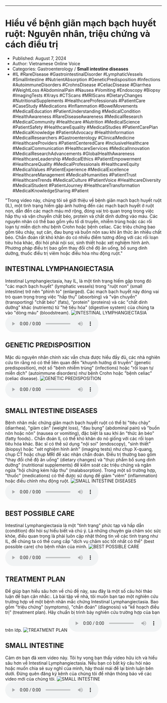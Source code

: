 
---

# Hiểu về bệnh giãn mạch bạch huyết ruột: Nguyên nhân, triệu chứng và cách điều trị

- Published: August 7, 2024
- Author: Vietnamese Online Voice
- Categories: Gastroenterology / **Small intestine diseases**
- #IL #RareDisease #GastrointestinalDisorder #LymphaticVessels #SmallIntestine #NutrientAbsorption #GeneticPredisposition #Infections #AutoimmuneDisorders #CrohnsDisease #CeliacDisease #Diarrhea #WeightLoss #AbdominalPain #Nausea #Vomiting #Endoscopy #Biopsy #ImagingTests #Xrays #CTScans #MRIScans #DietaryChanges #NutritionalSupplements #HealthcareProfessionals #PatientCare #CaseStudy #Medications #Inflammation #BowelMovements #MedicalEducation #PatientUnderstanding #MedicalCondition #HealthAwareness #RareDiseaseAwareness #MedicalResearch #MedicalCommunity #Healthcare #Nutrition #MedicalScience #PatientSafety #HealthcareEquality #MedicalStudies #PatientCarePlan #MedicalKnowledge #PatientAdvocacy #HealthInformation #MedicalResearchers #Gastroenterology #ClinicalMedicine #HealthcareProviders #PatientCenteredCare #InclusiveHealthcare #MedicalCommunication #HealthcareServices #MedicalInnovation #MedicalResearchAdvancements #GlobalHealthAwareness #HealthcareLeadership #MedicalEthics #PatientEmpowerment #HealthcareQuality #MedicalProfessionals #HealthcareEquity #MedicalValues #PatientExperience #MedicalExcellence #HealthcareManagement #MedicalHumanities #PatientTrust #HealthcareTrends #MedicalCulture #PatientVoice #HealthcareDiversity #MedicalStudent #PatientJourney #HealthcareTransformation #MedicalKnowledgeSharing #Patient

"Trong video này, chúng tôi sẽ giới thiệu về bệnh giãn mạch bạch huyết ruột (IL), một tình trạng hiếm gặp ảnh hưởng đến các mạch bạch huyết ở ruột non, dẫn đến các mạch máu mở rộng, đóng vai trò quan trọng trong việc hấp thụ và vận chuyển chất béo, protein và chất dinh dưỡng vào máu. Các nguyên nhân có thể bao gồm yếu tố di truyền, nhiễm trùng hoặc các rối loạn tự miễn dịch như bệnh Crohn hoặc bệnh celiac. Các triệu chứng bao gồm tiêu chảy, sụt cân, đau bụng và buồn nôn sau khi ăn thức ăn nhiều chất béo. Chẩn đoán rất khó khăn do có nhiều điểm tương đồng với các rối loạn tiêu hóa khác, đòi hỏi phải nội soi, sinh thiết hoặc xét nghiệm hình ảnh. Phương pháp điều trị bao gồm thay đổi chế độ ăn uống, bổ sung dinh dưỡng, thuốc điều trị viêm hoặc điều hòa nhu động ruột."


## INTESTINAL LYMPHANGIECTASIA

Intestinal Lymphangiectasia, hay IL, là một tình trạng hiếm gặp trong đó "các mạch bạch huyết" (lymphatic vessels) trong "ruột non" (small intestine) trở nên "phình to" (enlarged). Các mạch bạch huyết này đóng vai trò quan trọng trong việc "hấp thụ" (absorbing) và "vận chuyển" (transporting) "chất béo" (fats), "protein" (proteins) và các "chất dinh dưỡng" khác (nutrients) từ "hệ tiêu hóa" (digestive system) của chúng ta vào "dòng máu" (bloodstream).
![INTESTINAL LYMPHANGIECTASIA](https://http-archiver-apis-production-80.schnworks.com/storage/images/transitions/2024-08-07/transition--12538814899-Montserrat-Black-4A148C.jpg)
<audio controls>
    <source src="https://http-archiver-apis-production-80.schnworks.com/storage/storage/audio/file-5720859218.mp3" type="audio/mpeg">
</audio>



## GENETIC PREDISPOSITION

Mặc dù nguyên nhân chính xác vẫn chưa được hiểu đầy đủ, các nhà nghiên cứu tin rằng nó có thể liên quan đến "khuynh hướng di truyền" (genetic predisposition), một số "bệnh nhiễm trùng" (infections) hoặc "rối loạn tự miễn dịch" (autoimmune disorders) như bệnh Crohn hoặc "bệnh celiac" (celiac disease).
![GENETIC PREDISPOSITION](https://http-archiver-apis-production-80.schnworks.com/storage/images/transitions/2024-08-07/transition-19622892447-Montserrat-ExtraBold-283593.jpg)
<audio controls>
    <source src="https://http-archiver-apis-production-80.schnworks.com/storage/storage/audio/file-5376901093.mp3" type="audio/mpeg">
</audio>



## SMALL INTESTINE DISEASES

Bệnh nhân mắc chứng giãn mạch bạch huyết ruột có thể bị "tiêu chảy" (diarrhea), "giảm cân" (weight loss), "đau bụng" (abdominal pain) và "buồn nôn hoặc nôn" (nausea or vomiting), đặc biệt là sau khi ăn "thức ăn béo" (fatty foods).. Chẩn đoán IL có thể khó khăn do nó giống với các rối loạn tiêu hóa khác. Bác sĩ có thể sử dụng "nội soi" (endoscopy), "sinh thiết" (biopsy) hoặc "xét nghiệm hình ảnh" (imaging tests) như chụp X-quang, chụp CT hoặc chụp MRI để xác nhận chẩn đoán. Điều trị thường bao gồm "thay đổi chế độ ăn uống" (dietary changes) và "thực phẩm bổ sung dinh dưỡng" (nutritional supplements) để kiểm soát các triệu chứng và ngăn ngừa "hội chứng kém hấp thu" (malabsorption). Trong một số trường hợp, "thuốc" (medications) có thể được sử dụng để giảm "viêm" (inflammation) hoặc điều chỉnh nhu động ruột.
![SMALL INTESTINE DISEASES](https://http-archiver-apis-production-80.schnworks.com/storage/images/transitions/2024-08-07/transition--24402904181-Montserrat-ExtraBold-673AB7.jpg)
<audio controls>
    <source src="https://http-archiver-apis-production-80.schnworks.com/storage/storage/audio/file-31546634347.mp3" type="audio/mpeg">
</audio>



## BEST POSSIBLE CARE

Intestinal Lymphangiectasia là một "tình trạng" phức tạp và hấp dẫn (condition) đòi hỏi sự hiểu biết và chú ý. Là những chuyên gia chăm sóc sức khỏe, điều quan trọng là phải luôn cập nhật thông tin về các tình trạng như IL, để chúng ta có thể cung cấp "dịch vụ chăm sóc tốt nhất có thể" (best possible care) cho bệnh nhân của mình.
![BEST POSSIBLE CARE](https://http-archiver-apis-production-80.schnworks.com/storage/images/transitions/2024-08-07/transition-10237981856-Montserrat-ExtraBold-4A148C.jpg)
<audio controls>
    <source src="https://http-archiver-apis-production-80.schnworks.com/storage/storage/audio/file-478434881.mp3" type="audio/mpeg">
</audio>



## TREATMENT PLAN

Để giúp bạn hiểu sâu hơn về chủ đề này, sau đây là một số câu hỏi thảo luận để bạn cân nhắc:. Là bài tập về nhà, tôi muốn bạn tạo một nghiên cứu trường hợp về một bệnh nhân mắc chứng Intestinal Lymphangiectasia. Bao gồm "triệu chứng" (symptoms), "chẩn đoán" (diagnosis) và "kế hoạch điều trị" (treatment plan). Hãy chuẩn bị trình bày nghiên cứu trường hợp của bạn trên lớp.
![TREATMENT PLAN](https://http-archiver-apis-production-80.schnworks.com/storage/images/transitions/2024-08-07/transition--6060712022-Montserrat-Thin-1A237E.jpg)
<audio controls>
    <source src="https://http-archiver-apis-production-80.schnworks.com/storage/storage/audio/file-42049591130.mp3" type="audio/mpeg">
</audio>



## SMALL INTESTINE

Cảm ơn bạn đã xem video này. Tôi hy vọng bạn thấy video hữu ích và hiểu sâu hơn về Intestinal Lymphangiectasia. Nếu bạn có bất kỳ câu hỏi nào hoặc muốn chia sẻ suy nghĩ của mình, hãy thoải mái để lại bình luận bên dưới. Đừng quên đăng ký kênh của chúng tôi để nhận thông báo về các video mới của chúng tôi.
![SMALL INTESTINE](https://http-archiver-apis-production-80.schnworks.com/storage/images/transitions/2024-08-07/transition--5758462269-Montserrat-Regular-9C27B0.jpg)
<audio controls>
    <source src="https://http-archiver-apis-production-80.schnworks.com/storage/storage/audio/file-8909317476.mp3" type="audio/mpeg">
</audio>

